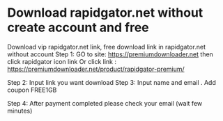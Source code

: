 # Download rapidgator.net without create account and free
Download vip rapidgator.net link, free download link in rapidgator.net without account
Step 1:
GO to site: https://premiumdownloader.net then click rapidgator icon link
Or click link : https://premiumdownloader.net/product/rapidgator-premium/

Step 2:
Input link you want download
Step 3:
Input name and email . 
Add coupon FREE1GB

Step 4:
After payment completed please check your email (wait few minutes)
